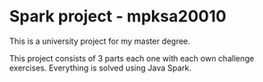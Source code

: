 # Spark project - mpksa20010

This is a university project for my master degree. 

This project consists of 3 parts each one with each own challenge exercises. Everything is solved using Java Spark.